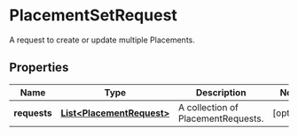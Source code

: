 

# PlacementSetRequest

A request to create or update multiple Placements.

## Properties

Name | Type | Description | Notes
------------ | ------------- | ------------- | -------------
**requests** | [**List&lt;PlacementRequest&gt;**](PlacementRequest.md) | A collection of PlacementRequests. |  [optional]



